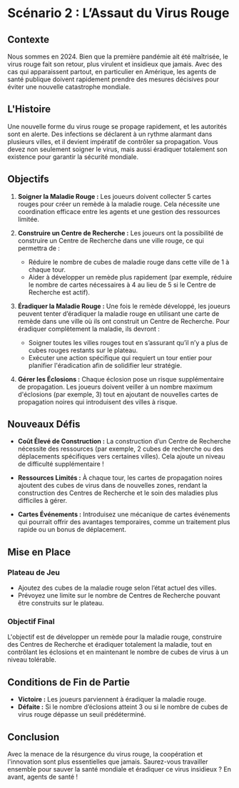 # Scénario 2 : L’Assaut du Virus Rouge

## Contexte

Nous sommes en 2024. Bien que la première pandémie ait été maîtrisée, le virus rouge fait son retour, plus virulent et insidieux que jamais. Avec des cas qui apparaissent partout, en particulier en Amérique, les agents de santé publique doivent rapidement prendre des mesures décisives pour éviter une nouvelle catastrophe mondiale.

## L'Histoire

Une nouvelle forme du virus rouge se propage rapidement, et les autorités sont en alerte. Des infections se déclarent à un rythme alarmant dans plusieurs villes, et il devient impératif de contrôler sa propagation. Vous devez non seulement soigner le virus, mais aussi éradiquer totalement son existence pour garantir la sécurité mondiale.

## Objectifs

1. **Soigner la Maladie Rouge :** Les joueurs doivent collecter 5 cartes rouges pour créer un remède à la maladie rouge. Cela nécessite une coordination efficace entre les agents et une gestion des ressources limitée.

2. **Construire un Centre de Recherche :** Les joueurs ont la possibilité de construire un Centre de Recherche dans une ville rouge, ce qui permettra de :
   - Réduire le nombre de cubes de maladie rouge dans cette ville de 1 à chaque tour.
   - Aider à développer un remède plus rapidement (par exemple, réduire le nombre de cartes nécessaires à 4 au lieu de 5 si le Centre de Recherche est actif).

3. **Éradiquer la Maladie Rouge :** Une fois le remède développé, les joueurs peuvent tenter d’éradiquer la maladie rouge en utilisant une carte de remède dans une ville où ils ont construit un Centre de Recherche. Pour éradiquer complètement la maladie, ils devront :
   - Soigner toutes les villes rouges tout en s’assurant qu’il n’y a plus de cubes rouges restants sur le plateau.
   - Exécuter une action spécifique qui requiert un tour entier pour planifier l'éradication afin de solidifier leur stratégie.

4. **Gérer les Éclosions :** Chaque éclosion pose un risque supplémentaire de propagation. Les joueurs doivent veiller à un nombre maximum d'éclosions (par exemple, 3) tout en ajoutant de nouvelles cartes de propagation noires qui introduisent des villes à risque.

## Nouveaux Défis

- **Coût Élevé de Construction :** La construction d’un Centre de Recherche nécessite des ressources (par exemple, 2 cubes de recherche ou des déplacements spécifiques vers certaines villes). Cela ajoute un niveau de difficulté supplémentaire !
  
- **Ressources Limités :** À chaque tour, les cartes de propagation noires ajoutent des cubes de virus dans de nouvelles zones, rendant la construction des Centres de Recherche et le soin des maladies plus difficiles à gérer.

- **Cartes Événements :** Introduisez une mécanique de cartes événements qui pourrait offrir des avantages temporaires, comme un traitement plus rapide ou un bonus de déplacement.

## Mise en Place 

### Plateau de Jeu

- Ajoutez des cubes de la maladie rouge selon l’état actuel des villes.
- Prévoyez une limite sur le nombre de Centres de Recherche pouvant être construits sur le plateau.

### Objectif Final

L'objectif est de développer un remède pour la maladie rouge, construire des Centres de Recherche et éradiquer totalement la maladie, tout en contrôlant les éclosions et en maintenant le nombre de cubes de virus à un niveau tolérable.

## Conditions de Fin de Partie

- **Victoire :** Les joueurs parviennent à éradiquer la maladie rouge.
- **Défaite :** Si le nombre d’éclosions atteint 3 ou si le nombre de cubes de virus rouge dépasse un seuil prédéterminé.

## Conclusion

Avec la menace de la résurgence du virus rouge, la coopération et l'innovation sont plus essentielles que jamais. Saurez-vous travailler ensemble pour sauver la santé mondiale et éradiquer ce virus insidieux ? En avant, agents de santé !
